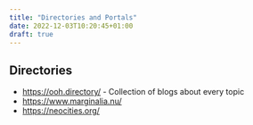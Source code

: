 ```yaml
---
title: "Directories and Portals"
date: 2022-12-03T10:20:45+01:00
draft: true
---
```


## Directories

- https://ooh.directory/ - Collection of blogs about every topic
- https://www.marginalia.nu/
- https://neocities.org/
